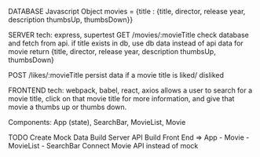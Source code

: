 DATABASE Javascript Object
movies = {title : {title, director, release year, description thumbsUp, thumbsDown}}

SERVER tech: express, supertest
GET /movies/:movieTitle
check database and fetch from api.
  if title exists in db, use db data instead of api data for movie
return {title, director, release year, description thumbsUp, thumbsDown}

POST /likes/:movieTitle
persist data if a movie title is liked/ disliked

FRONTEND tech: webpack, babel, react, axios
allows a user to search for a movie title, click on that movie title for more information, and give that movie a thumbs up or thumbs down.

Components: App (state), SearchBar, MovieList, Movie

TODO
Create Mock Data
Build Server API
Build Front End => App - Movie - MovieList - SearchBar
Connect Movie API instead of mock
